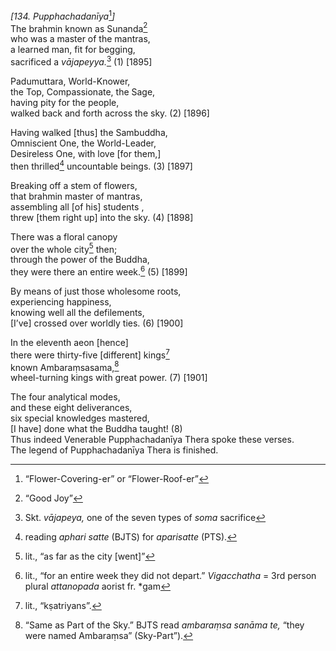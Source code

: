 *\[134. Pupphachadanīya*[^1]*\]*  
The brahmin known as Sunanda[^2]  
who was a master of the mantras,  
a learned man, fit for begging,  
sacrificed a *vājapeyya.*[^3] (1) \[1895\]

Padumuttara, World-Knower,  
the Top, Compassionate, the Sage,  
having pity for the people,  
walked back and forth across the sky. (2) \[1896\]

Having walked \[thus\] the Sambuddha,  
Omniscient One, the World-Leader,  
Desireless One, with love \[for them,\]  
then thrilled[^4] uncountable beings. (3) \[1897\]

Breaking off a stem of flowers,  
that brahmin master of mantras,  
assembling all \[of his\] students ,  
threw \[them right up\] into the sky. (4) \[1898\]

There was a floral canopy  
over the whole city[^5] then;  
through the power of the Buddha,  
they were there an entire week.[^6] (5) \[1899\]

By means of just those wholesome roots,  
experiencing happiness,  
knowing well all the defilements,  
\[I’ve\] crossed over worldly ties. (6) \[1900\]

In the eleventh aeon \[hence\]  
there were thirty-five \[different\] kings[^7]  
known Ambaraṃsasama,[^8]  
wheel-turning kings with great power. (7) \[1901\]

The four analytical modes,  
and these eight deliverances,  
six special knowledges mastered,  
\[I have\] done what the Buddha taught! (8)  
Thus indeed Venerable Pupphachadanīya Thera spoke these verses.  
The legend of Pupphachadanīya Thera is finished.

[^1]: “Flower-Covering-er” or “Flower-Roof-er”

[^2]: “Good Joy”

[^3]: Skt. *vājapeya,* one of the seven types of *soma* sacrifice

[^4]: reading *aphari satte* (BJTS) for *aparisatte* (PTS).

[^5]: lit., “as far as the city \[went\]”

[^6]: lit., “for an entire week they did not depart.” *Vigacchatha* = 3rd person plural *attanopada* aorist fr. \*gam

[^7]: lit., “kṣatriyans”.

[^8]: “Same as Part of the Sky.” BJTS read *ambaraṃsa sanāma te,* “they were named Ambaraṃsa” (Sky-Part”).
